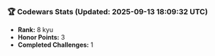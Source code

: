 ### 🏆 Codewars Stats (Updated: 2025-09-13 18:09:32 UTC)

- **Rank:** 8 kyu
- **Honor Points:** 3
- **Completed Challenges:** 1
